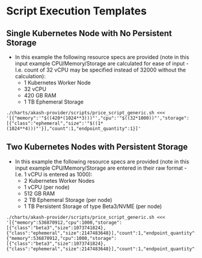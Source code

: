 # Script Execution Templates

## Single Kubernetes Node with No Persistent Storage

* In this example the following resource specs are provided (note in this input example CPU/Memory/Storage are calculated for ease of input - I.e. count of 32 vCPU may be specified instead of 32000 without the calculation):
  * 1 Kubernetes Worker Node&#x20;
  * 32 vCPU&#x20;
  * 420 GB RAM&#x20;
  * 1 TB Ephemeral Storage

```
./charts/akash-provider/scripts/price_script_generic.sh <<<  '[{"memory":'"$((420*(1024**3)))"',"cpu":'"$((32*1000))"',"storage":[{"class":"ephemeral","size":'"$((1*(1024**4)))"'}],"count":1,"endpoint_quantity":1}]'
```

## Two Kubernetes Nodes with Persistent Storage

* In this example the following resource specs are provided (note in this input example CPU/Memory/Storage are entered in their raw format - I.e. 1 vCPU is entered as 1000):
  * 2 Kubernetes Worker Nodes
  * 1 vCPU (per node)
  * 512 GB RAM
  * 2 TB Ephemeral Storage (per node)
  * 1 TB Persistent Storage of type Beta3/NVME (per node)

```
./charts/akash-provider/scripts/price_script_generic.sh <<< '[{"memory":536870912,"cpu":1000,"storage":[{"class":"beta3","size":1073741824},{"class":"ephemeral","size":2147483648}],"count":1,"endpoint_quantity":1},{"memory":536870912,"cpu":1000,"storage":[{"class":"beta3","size":1073741824},{"class":"ephemeral","size":2147483648}],"count":1,"endpoint_quantity":1}]'
```

